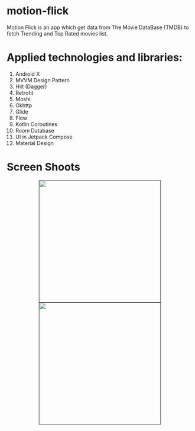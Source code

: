 # motion-flick
Motion Flick is an app which get data from The Movie DataBase (TMDB) to fetch Trending and Top Rated movies list.

# Applied technologies and libraries:
1) Android X
2) MVVM Design Pattern
3) Hilt (Dagger)
4) Retrofit 
5) Moshi
6) Okhttp
7) Glide
8) Flow
9) Kotlin Coroutines
10) Room Database
11) UI in Jetpack Compose
12) Material Design

# Screen Shoots

<div align="center">
   <a target="_blank" rel="noopener noreferrer" href="">
     <img src="https://user-images.githubusercontent.com/55230825/140015015-e3785fe2-d349-488f-9577-0f7be4df833e.jpg" width="330" style="max-width: 100%;"></a>
   <a target="_blank" rel="noopener noreferrer" href="">
     <img src="https://user-images.githubusercontent.com/55230825/140015022-a1e7e0a4-ae2a-4857-a3ea-9b1f9e22acea.jpg" width="330" style="max-width: 100%;"></a>
  </div>


